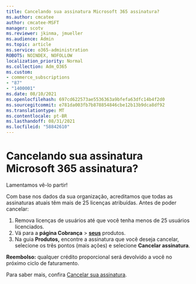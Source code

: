 ```yaml
---
title: Cancelando sua assinatura Microsoft 365 assinatura?
ms.author: cmcatee
author: cmcatee-MSFT
manager: scotv
ms.reviewer: jkinma, jmueller
ms.audience: Admin
ms.topic: article
ms.service: o365-administration
ROBOTS: NOINDEX, NOFOLLOW
localization_priority: Normal
ms.collection: Adm_O365
ms.custom:
- commerce_subscriptions
- "87"
- "1400001"
ms.date: 08/10/2021
ms.openlocfilehash: 697cd622573ae5536363a9bfefa63dfc14b4f2d0
ms.sourcegitcommit: e781da003fb7b878854846cbe12b13b9dca8df92
ms.translationtype: MT
ms.contentlocale: pt-BR
ms.lasthandoff: 08/31/2021
ms.locfileid: "58842610"
---
```

# <a name="canceling-your-microsoft-365-subscription"></a>Cancelando sua assinatura Microsoft 365 assinatura?

Lamentamos vê-lo partir!
  
Com base nos dados da sua organização, acreditamos que todas as assinaturas atuais têm mais de 25 licenças atribuídas. Antes de poder cancelar:

1. Remova licenças de usuários até que você tenha menos de 25 usuários licenciados.
2. Vá para a **página Cobrança** \> **[seus](https://go.microsoft.com/fwlink/p/?linkid=842054)** produtos.
3. Na guia **Produtos,** encontre a assinatura que você deseja cancelar, selecione os três pontos (mais ações) e selecione **Cancelar assinatura**.

**Reembolso:** qualquer crédito proporcional será devolvido a você no próximo ciclo de faturamento.

Para saber mais, confira [Cancelar sua assinatura](https://docs.microsoft.com/microsoft-365/commerce/subscriptions/cancel-your-subscription).